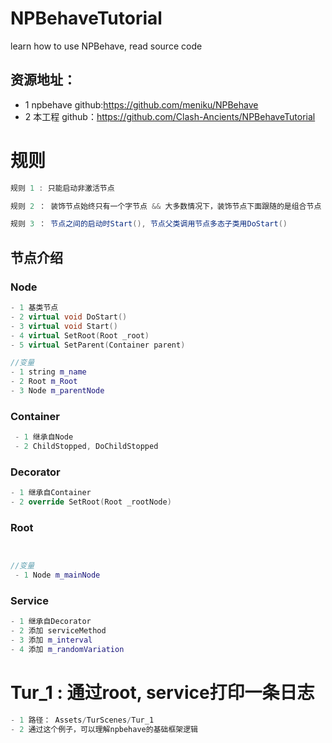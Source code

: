 # NPBehaveTutorial
learn how to use NPBehave, read source code

## 资源地址：
- 1 npbehave github:https://github.com/meniku/NPBehave
- 2 本工程 github：https://github.com/Clash-Ancients/NPBehaveTutorial

# 规则
```c#
规则 1 : 只能启动非激活节点

规则 2 ： 装饰节点始终只有一个字节点 && 大多数情况下，装饰节点下面跟随的是组合节点

规则 3 ： 节点之间的启动时Start(), 节点父类调用节点多态子类用DoStart()
```

## 节点介绍

### Node
```c++
- 1 基类节点
- 2 virtual void DoStart()
- 3 virtual void Start()
- 4 virtual SetRoot(Root _root)
- 5 virtual SetParent(Container parent)

//变量
- 1 string m_name
- 2 Root m_Root
- 3 Node m_parentNode
```

### Container
```c++
 - 1 继承自Node
 - 2 ChildStopped, DoChildStopped
```

### Decorator
```c++
- 1 继承自Container
- 2 override SetRoot(Root _rootNode)
```

### Root
```c++


//变量
 - 1 Node m_mainNode
```

### Service
```c++
- 1 继承自Decorator
- 2 添加 serviceMethod
- 3 添加 m_interval
- 4 添加 m_randomVariation
```

# Tur_1 : 通过root, service打印一条日志
```c++
- 1 路径： Assets/TurScenes/Tur_1
- 2 通过这个例子，可以理解npbehave的基础框架逻辑
```